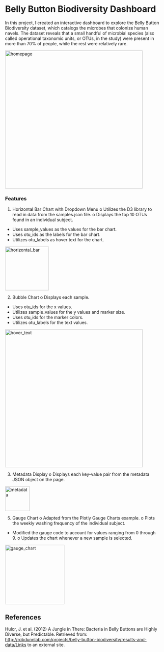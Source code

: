 # Belly Button Biodiversity Dashboard
In this project, I created an interactive dashboard to explore the Belly Button Biodiversity dataset, which catalogs the microbes that colonize human navels. The dataset reveals that a small handful of microbial species (also called operational taxonomic units, or OTUs, in the study) were present in more than 70% of people, while the rest were relatively rare.

<img width="448" alt="homepage" src="https://github.com/MarcoN16/belly-button-challenge/assets/150491559/b660f420-f2af-4eed-bed3-df7f56df141f">


### Features
1.	Horizontal Bar Chart with Dropdown Menu
o	Utilizes the D3 library to read in data from the samples.json file.
o	Displays the top 10 OTUs found in an individual subject.
-	Uses sample_values as the values for the bar chart.
-	Uses otu_ids as the labels for the bar chart.
-	Utilizes otu_labels as hover text for the chart.

  <img width="142" alt="horizontal_bar" src="https://github.com/MarcoN16/belly-button-challenge/assets/150491559/44cf928b-2e92-4575-b921-fb001a0700e9">

  
2.	Bubble Chart
o	Displays each sample.
-	Uses otu_ids for the x values.
-	Utilizes sample_values for the y values and marker size.
-	Uses otu_ids for the marker colors.
-	Utilizes otu_labels for the text values.

  <img width="448" alt="hover_text" src="https://github.com/MarcoN16/belly-button-challenge/assets/150491559/6c4a6fb4-7aa6-42b5-8c8b-0ace5fe66534">

  
3.	Metadata Display
o	Displays each key-value pair from the metadata JSON object on the page.

<img width="80" alt="metadata" src="https://github.com/MarcoN16/belly-button-challenge/assets/150491559/48c196fb-64dc-4e00-996b-39602e9cf19b">


5.	Gauge Chart
o	Adapted from the Plotly Gauge Charts example.
o	Plots the weekly washing frequency of the individual subject.
-	Modified the gauge code to account for values ranging from 0 through 9.
o	Updates the chart whenever a new sample is selected.

<img width="193" alt="gauge_chart" src="https://github.com/MarcoN16/belly-button-challenge/assets/150491559/4a90a5d3-99ac-476a-a6e8-c3f90f42c47c">


## References
Hulcr, J. et al. (2012) A Jungle in There: Bacteria in Belly Buttons are Highly Diverse, but Predictable. Retrieved from: http://robdunnlab.com/projects/belly-button-biodiversity/results-and-data/Links to an external site.

